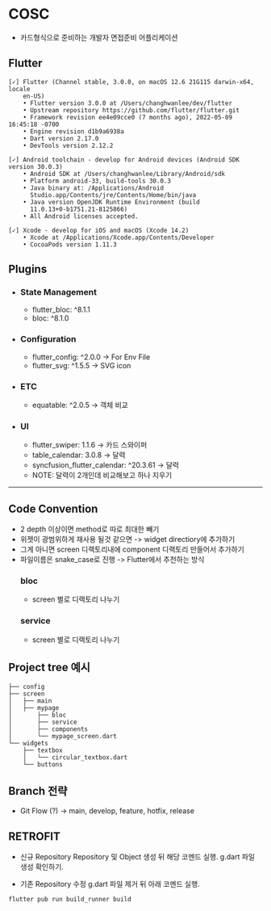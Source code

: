 # COSC
- 카드형식으로 준비하는 개발자 면접준비 어플리케이션

## Flutter
```data
[✓] Flutter (Channel stable, 3.0.0, on macOS 12.6 21G115 darwin-x64, locale
    en-US)
    • Flutter version 3.0.0 at /Users/changhwanlee/dev/flutter
    • Upstream repository https://github.com/flutter/flutter.git
    • Framework revision ee4e09cce0 (7 months ago), 2022-05-09 16:45:18 -0700
    • Engine revision d1b9a6938a
    • Dart version 2.17.0
    • DevTools version 2.12.2

[✓] Android toolchain - develop for Android devices (Android SDK version 30.0.3)
    • Android SDK at /Users/changhwanlee/Library/Android/sdk
    • Platform android-33, build-tools 30.0.3
    • Java binary at: /Applications/Android
      Studio.app/Contents/jre/Contents/Home/bin/java
    • Java version OpenJDK Runtime Environment (build
      11.0.13+0-b1751.21-8125866)
    • All Android licenses accepted.

[✓] Xcode - develop for iOS and macOS (Xcode 14.2)
    • Xcode at /Applications/Xcode.app/Contents/Developer
    • CocoaPods version 1.11.3
```

## Plugins
- ### State Management
  - flutter_bloc: ^8.1.1
  - bloc: ^8.1.0

- ### Configuration
  - flutter_config: ^2.0.0 -> For Env File
  - flutter_svg: ^1.5.5 -> SVG icon

- ### ETC
  - equatable: ^2.0.5 -> 객체 비교

- ### UI
  - flutter_swiper: 1.1.6 -> 카드 스와이퍼
  - table_calendar: 3.0.8 -> 달력
  - syncfusion_flutter_calendar: ^20.3.61 -> 달력
  - NOTE: 달력이 2개인데 비교해보고 하나 지우기
---

## Code Convention
- 2 depth 이상이면 method로 따로 최대한 빼기
- 위젯이 광범위하게 재사용 될것 같으면 -> widget directiory에 추가하기
- 그게 아니면 screen 디랙토리내에 component 디랙토리 만들어서 추가하기
- 파일이름은 snake_case로 진행 -> Flutter에서 추천하는 방식
  ### bloc
  - screen 별로 디랙토리 나누기
  ### service
  - screen 별로 디랙토리 나누기

## Project tree 예시

```data
├── config
├── screen
│   ├── main
│   ├── mypage
│       ├── bloc
│       ├── service
│       ├── components
│       └── mypage_screen.dart
└── widgets
    ├── textbox
    │   └── circular_textbox.dart
    └── buttons
```

## Branch 전략
- Git Flow (?) -> main, develop, feature, hotfix, release

## RETROFIT
- 신규 Repository
Repository 및 Object 생성 뒤 해당 코멘드 실행.
g.dart 파일 생성 확인하기.

- 기존 Repository 수정
g.dart 파일 제거 뒤 아래 코멘드 실행.
```
flutter pub run build_runner build       
```
